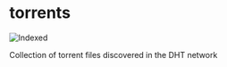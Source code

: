 torrents 
========
![Indexed](https://img.shields.io/badge/indexed-128876-blue)

Collection of torrent files discovered in the DHT network
